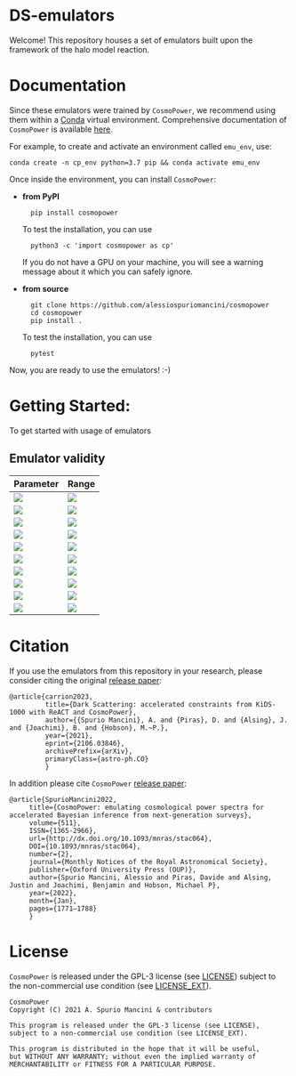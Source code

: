 # DS-emulators

Welcome! This repository houses a set of emulators built upon the framework of the halo model reaction. 



# Documentation

Since these emulators were trained by ``CosmoPower``, we recommend using them within a [Conda](https://docs.conda.io/projects/conda/en/latest/index.html) virtual environment. Comprehensive documentation of ``CosmoPower`` is available [here](https://alessiospuriomancini.github.io/cosmopower).

For example, to create and activate an environment called ``emu_env``, use:

    conda create -n cp_env python=3.7 pip && conda activate emu_env

Once inside the environment, you can install ``CosmoPower``:

- **from PyPI**

        pip install cosmopower

    To test the installation, you can use

        python3 -c 'import cosmopower as cp'
    
    If you do not have a GPU on your machine, you will see a warning message about it which you can safely ignore.

- **from source**

        git clone https://github.com/alessiospuriomancini/cosmopower
        cd cosmopower
        pip install .

    To test the installation, you can use

        pytest

Now, you are ready to use the emulators! :-) 


# Getting Started:

To get started with usage of emulators


## Emulator validity

| Parameter  | Range |
| ---------  | ----- |
| <img src="https://render.githubusercontent.com/render/math?math=\omega_{\mathrm{b}}"> | <img src="https://render.githubusercontent.com/render/math?math=[0.01875, 0.02625]"> |
| <img src="https://render.githubusercontent.com/render/math?math=\omega_{\mathrm{cdm}}"> | <img src="https://render.githubusercontent.com/render/math?math=[0.05, 0.255]"> |
| <img src="https://render.githubusercontent.com/render/math?math=h"> | <img src="https://render.githubusercontent.com/render/math?math=[0.64, 0.82]"> |
| <img src="https://render.githubusercontent.com/render/math?math=n_s"> | <img src="https://render.githubusercontent.com/render/math?math=[0.84, 1.1]"> |
| <img src="https://render.githubusercontent.com/render/math?math=S_8"> | <img src="https://render.githubusercontent.com/render/math?math=[1.61, 3.91]"> |
| <img src="https://render.githubusercontent.com/render/math?math=w"> | <img src="https://render.githubusercontent.com/render/math?math=[-1.3, -0.7]"> |
| <img src="https://render.githubusercontent.com/render/math?math=A_\mathrm{ds}"> | <img src="https://render.githubusercontent.com/render/math?math=[0, 5]"> |
| <img src="https://render.githubusercontent.com/render/math?math=c_\mathrm{min}"> | <img src="https://render.githubusercontent.com/render/math?math=[2, 4]"> |
| <img src="https://render.githubusercontent.com/render/math?math=\eta_0"> | <img src="https://render.githubusercontent.com/render/math?math=[0.5, 1]"> |
| <img src="https://render.githubusercontent.com/render/math?math=z"> | <img src="https://render.githubusercontent.com/render/math?math=[0, 5]"> |


# Citation

If you use the emulators from this repository in your research, please consider citing the original [release paper](https://arxiv.org/abs/2106.03846):

    @article{carrion2023,
             title={Dark Scattering: accelerated constraints from KiDS-1000 with ReACT and CosmoPower}, 
             author={{Spurio Mancini}, A. and {Piras}, D. and {Alsing}, J. and {Joachimi}, B. and {Hobson}, M.~P.},
             year={2021},
             eprint={2106.03846},
             archivePrefix={arXiv},
             primaryClass={astro-ph.CO}
             }

In addition please cite  ``CosmoPower`` [release paper](https://arxiv.org/abs/2106.03846):

    @article{SpurioMancini2022,
         title={CosmoPower: emulating cosmological power spectra for accelerated Bayesian inference from next-generation surveys},
         volume={511},
         ISSN={1365-2966},
         url={http://dx.doi.org/10.1093/mnras/stac064},
         DOI={10.1093/mnras/stac064},
         number={2},
         journal={Monthly Notices of the Royal Astronomical Society},
         publisher={Oxford University Press (OUP)},
         author={Spurio Mancini, Alessio and Piras, Davide and Alsing, Justin and Joachimi, Benjamin and Hobson, Michael P},
         year={2022},
         month={Jan},
         pages={1771–1788}
         }


# License

``CosmoPower`` is released under the GPL-3 license (see [LICENSE](https://github.com/alessiospuriomancini/cosmopower/blob/main/LICENSE)) subject to 
the non-commercial use condition (see [LICENSE_EXT](https://github.com/alessiospuriomancini/cosmopower/blob/main/LICENSE_EXT)).

    CosmoPower
    Copyright (C) 2021 A. Spurio Mancini & contributors

    This program is released under the GPL-3 license (see LICENSE), 
    subject to a non-commercial use condition (see LICENSE_EXT).

    This program is distributed in the hope that it will be useful,
    but WITHOUT ANY WARRANTY; without even the implied warranty of
    MERCHANTABILITY or FITNESS FOR A PARTICULAR PURPOSE.

